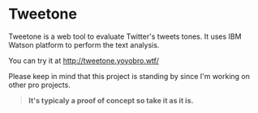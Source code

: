 # Tweetone

Tweetone is a web tool to evaluate Twitter's tweets tones. It uses IBM Watson platform to perform the text analysis.

You can try it at http://tweetone.yoyobro.wtf/

Please keep in mind that this project is standing by since I'm working on other pro projects.

> **It's typicaly a proof of concept so take it as it is.**
